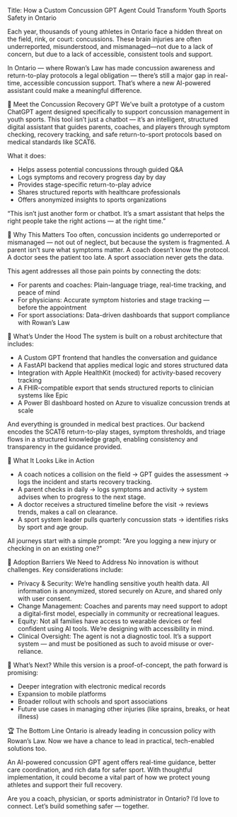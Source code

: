 Title: How a Custom Concussion GPT Agent Could Transform Youth Sports Safety in Ontario

Each year, thousands of young athletes in Ontario face a hidden threat on the field, rink, or court: concussions. These brain injuries are often underreported, misunderstood, and mismanaged—not due to a lack of concern, but due to a lack of accessible, consistent tools and support.

In Ontario — where Rowan’s Law has made concussion awareness and return-to-play protocols a legal obligation — there’s still a major gap in real-time, accessible concussion support. That’s where a new AI-powered assistant could make a meaningful difference.

🧠 Meet the Concussion Recovery GPT
We’ve built a prototype of a custom ChatGPT agent designed specifically to support concussion management in youth sports. This tool isn’t just a chatbot — it’s an intelligent, structured digital assistant that guides parents, coaches, and players through symptom checking, recovery tracking, and safe return-to-sport protocols based on medical standards like SCAT6.

What it does:
- Helps assess potential concussions through guided Q&A
- Logs symptoms and recovery progress day by day
- Provides stage-specific return-to-play advice
- Shares structured reports with healthcare professionals
- Offers anonymized insights to sports organizations

“This isn’t just another form or chatbot. It’s a smart assistant that helps the right people take the right actions — at the right time.”

🏒 Why This Matters
Too often, concussion incidents go underreported or mismanaged — not out of neglect, but because the system is fragmented. A parent isn’t sure what symptoms matter. A coach doesn’t know the protocol. A doctor sees the patient too late. A sport association never gets the data.

This agent addresses all those pain points by connecting the dots:
- For parents and coaches: Plain-language triage, real-time tracking, and peace of mind
- For physicians: Accurate symptom histories and stage tracking — before the appointment
- For sport associations: Data-driven dashboards that support compliance with Rowan’s Law

️💠 What’s Under the Hood
The system is built on a robust architecture that includes:
- A Custom GPT frontend that handles the conversation and guidance
- A FastAPI backend that applies medical logic and stores structured data
- Integration with Apple HealthKit (mocked) for activity-based recovery tracking
- A FHIR-compatible export that sends structured reports to clinician systems like Epic
- A Power BI dashboard hosted on Azure to visualize concussion trends at scale

And everything is grounded in medical best practices. Our backend encodes the SCAT6 return-to-play stages, symptom thresholds, and triage flows in a structured knowledge graph, enabling consistency and transparency in the guidance provided.

📅 What It Looks Like in Action
- A coach notices a collision on the field → GPT guides the assessment → logs the incident and starts recovery tracking.
- A parent checks in daily → logs symptoms and activity → system advises when to progress to the next stage.
- A doctor receives a structured timeline before the visit → reviews trends, makes a call on clearance.
- A sport system leader pulls quarterly concussion stats → identifies risks by sport and age group.

All journeys start with a simple prompt:
"Are you logging a new injury or checking in on an existing one?"

🚧 Adoption Barriers We Need to Address
No innovation is without challenges. Key considerations include:
- Privacy & Security: We’re handling sensitive youth health data. All information is anonymized, stored securely on Azure, and shared only with user consent.
- Change Management: Coaches and parents may need support to adopt a digital-first model, especially in community or recreational leagues.
- Equity: Not all families have access to wearable devices or feel confident using AI tools. We’re designing with accessibility in mind.
- Clinical Oversight: The agent is not a diagnostic tool. It’s a support system — and must be positioned as such to avoid misuse or over-reliance.

🏁 What’s Next?
While this version is a proof-of-concept, the path forward is promising:
- Deeper integration with electronic medical records
- Expansion to mobile platforms
- Broader rollout with schools and sport associations
- Future use cases in managing other injuries (like sprains, breaks, or heat illness)

🏆 The Bottom Line
Ontario is already leading in concussion policy with Rowan’s Law. Now we have a chance to lead in practical, tech-enabled solutions too.

An AI-powered concussion GPT agent offers real-time guidance, better care coordination, and rich data for safer sport. With thoughtful implementation, it could become a vital part of how we protect young athletes and support their full recovery.

Are you a coach, physician, or sports administrator in Ontario? I’d love to connect. Let’s build something safer — together.